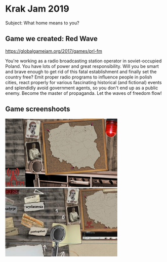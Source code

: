 # Krak Jam 2019
Subject: What home means to you?

## Game we created: Red Wave
https://globalgamejam.org/2017/games/prl-fm

You're working as a radio broadcasting station operator in soviet-occupied Poland. 
You have lots of power and great responsibility.
Will you be smart and brave enough to get rid of this fatal establishment and finally set the country free? 
Emit proper radio programs to influence people in polish cities, react properly for various fascinating historical (and fictional) events and splendidly avoid government agents, so you don't end up as a public enemy. 
Become the master of propaganda. 
Let the waves of freedom flow!

## Game screenshoots
![Alt text](s1.PNG?raw=true "s1.PNG")  
![Alt text](s2.jpg?raw=true "s2.jpg")  
